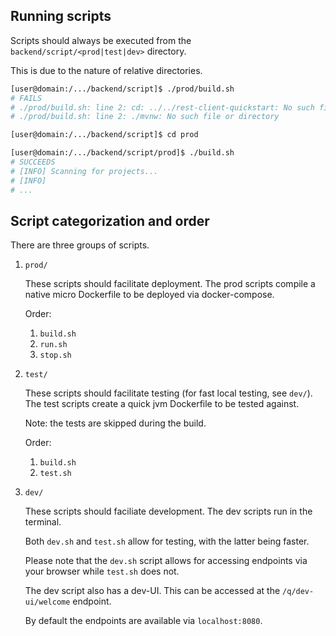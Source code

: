 ## Running scripts

Scripts should always be executed from the `backend/script/<prod|test|dev>` directory.

This is due to the nature of relative directories.

```bash
[user@domain:/.../backend/script]$ ./prod/build.sh
# FAILS
# ./prod/build.sh: line 2: cd: ../../rest-client-quickstart: No such file or directory
# ./prod/build.sh: line 2: ./mvnw: No such file or directory
``` 

```bash
[user@domain:/.../backend/script]$ cd prod

[user@domain:/.../backend/script/prod]$ ./build.sh
# SUCCEEDS
# [INFO] Scanning for projects...
# [INFO]
# ...
```

## Script categorization and order

There are three groups of scripts.

1. `prod/`

    These scripts should facilitate deployment. The prod scripts compile a native micro Dockerfile to be deployed via docker-compose.

    Order:
      1. `build.sh`
      2. `run.sh`
      4. `stop.sh`

2. `test/`

    These scripts should facilitate testing (for fast local testing, see `dev/`). The test scripts create a quick jvm Dockerfile to be tested against.
    
    Note: the tests are skipped during the build.

    Order:
      1. `build.sh`
      2. `test.sh`

3. `dev/`

    These scripts should faciliate development. The dev scripts run in the terminal.

    Both `dev.sh` and `test.sh` allow for testing, with the latter being faster.

    Please note that the `dev.sh` script allows for accessing endpoints via your browser while `test.sh` does not.

    The dev script also has a dev-UI. This can be accessed at the `/q/dev-ui/welcome` endpoint.

    By default the endpoints are available via `localhost:8080`.